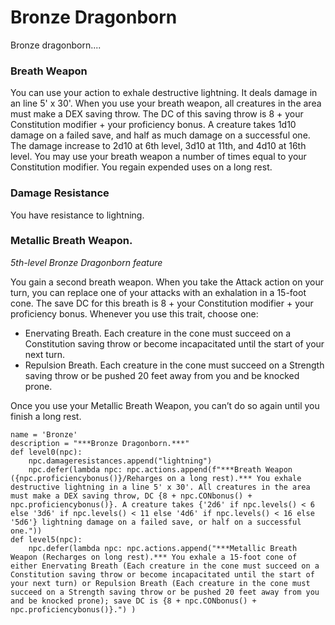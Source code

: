 # Bronze Dragonborn
Bronze dragonborn....

### Breath Weapon
You can use your action to exhale destructive lightning. It deals damage in an line 5' x 30'. When you use your breath weapon, all creatures in the area must make a DEX saving throw. The DC of this saving throw is 8 + your Constitution modifier + your proficiency bonus. A creature takes 1d10 damage on a failed save, and half as much damage on a successful one. The damage increase to 2d10 at 6th level, 3d10 at 11th, and 4d10 at 16th level. You may use your breath weapon a number of times equal to your Constitution modifier. You regain expended uses on a long rest.

### Damage Resistance
You have resistance to lightning.

### Metallic Breath Weapon. 
*5th-level Bronze Dragonborn feature*

You gain a second breath weapon. When you take the Attack action on your turn, you can replace one of your attacks with an exhalation in a 15-foot cone. The save DC for this breath is 8 + your Constitution modifier + your proficiency bonus. Whenever you use this trait, choose one:

* Enervating Breath. Each creature in the cone must succeed on a Constitution saving throw or become incapacitated until the start of your next turn.
* Repulsion Breath. Each creature in the cone must succeed on a Strength saving throw or be pushed 20 feet away from you and be knocked prone.
  
Once you use your Metallic Breath Weapon, you can’t do so again until you finish a long rest.

```
name = 'Bronze'
description = "***Bronze Dragonborn.***"
def level0(npc):
    npc.damageresistances.append("lightning")
    npc.defer(lambda npc: npc.actions.append(f"***Breath Weapon ({npc.proficiencybonus()}/Reharges on a long rest).*** You exhale destructive lightning in a line 5' x 30'. All creatures in the area must make a DEX saving throw, DC {8 + npc.CONbonus() + npc.proficiencybonus()}. A creature takes {'2d6' if npc.levels() < 6 else '3d6' if npc.levels() < 11 else '4d6' if npc.levels() < 16 else '5d6'} lightning damage on a failed save, or half on a successful one."))
def level5(npc):
    npc.defer(lambda npc: npc.actions.append("***Metallic Breath Weapon (Recharges on long rest).*** You exhale a 15-foot cone of either Enervating Breath (Each creature in the cone must succeed on a Constitution saving throw or become incapacitated until the start of your next turn) or Repulsion Breath (Each creature in the cone must succeed on a Strength saving throw or be pushed 20 feet away from you and be knocked prone); save DC is {8 + npc.CONbonus() + npc.proficiencybonus()}.") )
```
